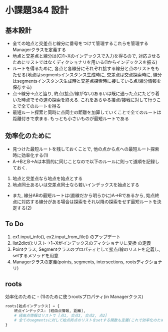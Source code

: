 # 小課題3&4 設計

## 基本設計
- 全ての地点と交差点と線分に番号をつけて管理するこれらを管理するManagerクラスを定義する
- 地点と交差点と線分は(C)1~Xのインデックスで入力を得るので, 対応させるためにリストではなくディクショナリを用いる(1からインデックスを振る)
- ルートを得るために, 各点と各線分にそれぞれ接する線分と点のリストをもたせる(地点はsegmentsインスタンス生成時に, 交差点は交点探索時に, 線分はsegmentsインスタンス生成時と交差点探索時に接している点/線分情報を保存する)
- 点→線分→点と辿り, 終点(接点/線がない)あるいは既に通った点にたどり着いた時点でその道の探索を終える. これをあらゆる接点/接戦に対して行うことで全てのルートを得る
- 最短ルート探索と同時に点同士の距離を加算していくことで全てのルートは距離付きで求まる. もっとも小さいものが最短ルートである


## 効率化のために

- 見つけた最短ルートを残しておくことで, 他の点から点への最短ルート探索時に効率化する(1)
- A->BとB->Aは本質的に同じことなので以下のルールに則って道順を記録しておく.
1. 地点と交差点なら地点を始点とする
2. 地点同士あるいは交差点同士なら若いインデックスを始点とする
- また, 線分ABの最短ルートは(直線だから明らかに)A->Bであるから, 始点終点に対応する線分がある場合は探索をそれ以降の探索をせず最短ルートを決定する(2)


## To Do

1. ex1.input_info(), ex2.input_from_file() のアップデート
2. list2dict():リスト->1~Xがインデックスのディクショナリに変換 の定義
3. Pointクラス, Segmentクラスのプロパティとして接点/線のリストを定義し, setするメソッドを用意
4. Managerクラスの定義(points, segments, intersections, rootsディクショナリ)


## roots

効率化のために - (1)のために使うrootsプロパティ(in Managerクラス)

``` python
roots[始点インデックス] = {
    終点インデックス: [経由点情報, 距離],
    # 経由点情報はリストで [点1, 交点3, 交点2, 点2]
    # 全てのsegmentsに対して始点終点のリストをsetする関数も定義(これで効率化のために(2)を実現する), 経由点情報と距離情報も含めセットする
}
```
